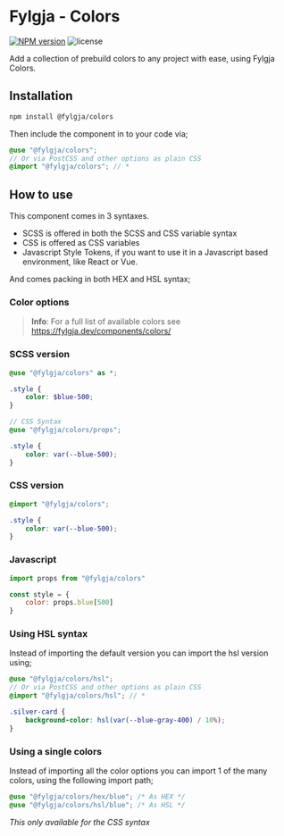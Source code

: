 # Fylgja - Colors

[![NPM version](https://img.shields.io/npm/v/@fylgja/colors)](https://www.npmjs.org/package/@fylgja/colors)
![license](https://img.shields.io/github/license/fylgja/fylgja)

Add a collection of prebuild colors to any project with ease, using Fylgja Colors.

## Installation

```bash
npm install @fylgja/colors
```

Then include the component in to your code via;

```scss
@use "@fylgja/colors";
// Or via PostCSS and other options as plain CSS
@import "@fylgja/colors"; // *
```

## How to use

This component comes in 3 syntaxes.

- SCSS is offered in both the SCSS and CSS variable syntax
- CSS is offered as CSS variables
- Javascript Style Tokens,
  if you want to use it in a Javascript based environment, like React or Vue.

And comes packing in both HEX and HSL syntax;

### Color options

> **Info**: For a full list of available colors see https://fylgja.dev/components/colors/

### SCSS version

```scss
@use "@fylgja/colors" as *;

.style {
    color: $blue-500;
}

// CSS Syntax
@use "@fylgja/colors/props";

.style {
    color: var(--blue-500);
}
```

### CSS version

```css
@import "@fylgja/colors";

.style {
    color: var(--blue-500);
}
```

### Javascript

```js
import props from "@fylgja/colors"

const style = {
    color: props.blue[500]
}
```

### Using HSL syntax

Instead of importing the default version you can import the hsl version using;

```scss
@use "@fylgja/colors/hsl";
// Or via PostCSS and other options as plain CSS
@import "@fylgja/colors/hsl"; // *

.silver-card {
    background-color: hsl(var(--blue-gray-400) / 10%);
}
```

### Using a single colors

Instead of importing all the color options you can import 1 of the many colors, using the following import path;

```css
@use "@fylgja/colors/hex/blue"; /* As HEX */
@use "@fylgja/colors/hsl/blue"; /* As HSL */
```

_This only available for the CSS syntax_
